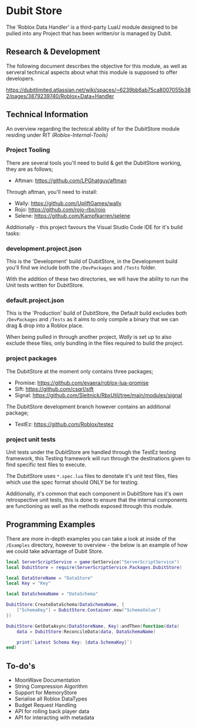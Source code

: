 # Dubit Store
The ‘Roblox Data Handler’ is a third-party LuaU module designed to be pulled into any Project that has been written/or is managed by Dubit.

## Research & Development
The following document describes the objective for this module, as well as serveral technical aspects about what this module is supposed to offer developers.

https://dubitlimited.atlassian.net/wiki/spaces/~6239bb6ab75ca8007055b382/pages/3879239740/Roblox+Data+Handler

## Technical Information
An overview regarding the technical ability of for the DubitStore module residing under RIT *(Roblox-Internal-Tools)*

### Project Tooling
There are several tools you'll need to build & get the DubitStore working, they are as follows;

- Aftman: https://github.com/LPGhatguy/aftman

Through aftman, you'll need to install:

- Wally: https://github.com/UpliftGames/wally
- Rojo: https://github.com/rojo-rbx/rojo
- Selene: https://github.com/Kampfkarren/selene

Additionally - this project favours the Visual Studio Code IDE for it's build tasks:

### development.project.json
This is the 'Development' build of DubitStore, in the Development build you'll find we include both the `/DevPackages` and `/Tests` folder.

With the addition of these two directories, we will have the ability to run the Unit tests written for DubitStore. 

### default.project.json
This is the 'Production' build of DubitStore, the Default build excludes both `/DevPackages` and `/Tests` as it aims to only compile a binary that we can drag & drop into a Roblox place.

When being pulled in through another project, *Wally* is set up to also exclude these files, only bundling in the files required to build the project.

### project packages
The DubitStore at the moment only contains three packages;

- Promise: https://github.com/evaera/roblox-lua-promise
- Sift: https://github.com/csqrl/sift
- Signal: https://github.com/Sleitnick/RbxUtil/tree/main/modules/signal

The DubitStore development branch however contains an additional package;

- TestEz: https://github.com/Roblox/testez

### project unit tests
Unit tests under the DubitStore are handled through the TestEz testing framework, this Testing framework will run through the destinations given to find specific test files to execute.

The DubitStore uses `*.spec.lua` files to denotate it's unit test files, files which use the spec format should ONLY be for testing.

Additionally, it's common that each component in DubitStore has it's own retrospective unit tests, this is done to ensure that the internal components are functioning as well as the methods exposed through this module.

## Programming Examples
There are more in-depth examples you can take a look at inside of the `/Examples` directory, however to overview - the below is an example of how we could take advantage of Dubit Store.

```lua
local ServerScriptService = game:GetService("ServerScriptService")
local DubitStore = require(ServerScriptService.Packages.DubitStore)

local DataStoreName = "DataStore"
local Key = "Key"

local DataSchemaName = "DataSchema"

DubitStore:CreateDataSchema(DataSchemaName, {
	["SchemaKey"] = DubitStore.Container.new("SchemaValue")
})

DubitStore:GetDataAsync(DataStoreName, Key):andThen(function(data)
	data = DubitStore:ReconcileData(data, DataSchemaName)

	print(`Latest Schema Key: {data.SchemaKey}`)
end)
```

## To-do's

- MoonWave Documentation
- String Compression Algorithm
- Support for MemoryStore
- Serialise all Roblox DataTypes
- Budget Request Handling
- API for rolling back player data
- API for interacting with metadata